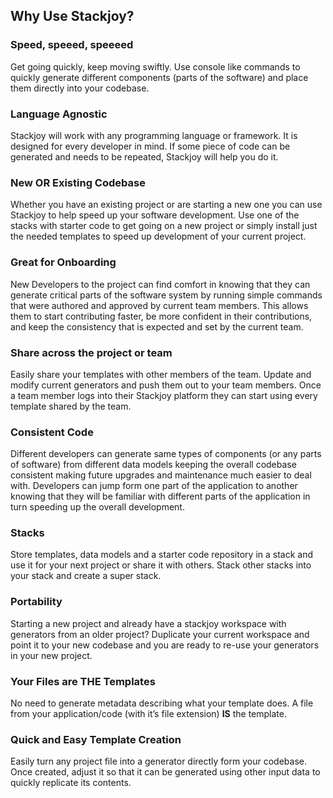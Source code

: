## Why Use Stackjoy?

### Speed, speeed, speeeed

Get going quickly, keep moving swiftly. 
Use console like commands to quickly generate different components (parts of the software) 
and place them directly into your codebase.

### Language Agnostic

Stackjoy will work with any programming language or framework. It is designed for every 
developer in mind. If some piece of code can be generated and needs to be repeated, 
Stackjoy will help you do it.

### New **OR** Existing Codebase

Whether you have an existing project or are starting a new one you can use Stackjoy to
help speed up your software development. Use one of the stacks with starter code to get
going on a new project or simply install just the needed templates to speed up development
of your current project.

### Great for Onboarding

New Developers to the project can find comfort in knowing that they can generate critical
parts of the software system by running simple commands that were authored and approved
by current team members. This allows them to start contributing faster, be more confident
in their contributions, and keep the consistency that is expected and set by the current team.

### Share across the project or team

Easily share your templates with other members of the team. Update and modify current 
generators and push them out to your team members. Once a team member logs into their 
Stackjoy platform they can start using every template shared by the team.

### Consistent Code

Different developers can generate same types of components (or any parts of software) from
different data models keeping the overall codebase consistent making future upgrades and 
maintenance much easier to deal with. Developers can jump form one part of the application
to another knowing that they will be familiar with different parts of the application in
turn speeding up the overall development. 

### Stacks

Store templates, data models and a starter code repository in a stack and use it for your
next project or share it with others. Stack other stacks into your stack and create a 
super stack. 

### Portability

Starting a new project and already have a stackjoy workspace with generators from an older
project? Duplicate your current workspace and point it to your new codebase and you 
are ready to re-use your generators in your new project.

### Your Files are **THE** Templates

No need to generate metadata describing what your template does. A file from your 
application/code (with it’s file extension) **IS** the template. 

### Quick and Easy Template Creation

Easily turn any project file into a generator directly form your codebase. Once created, 
adjust it so that it can be generated using other input data to quickly replicate 
its contents.



